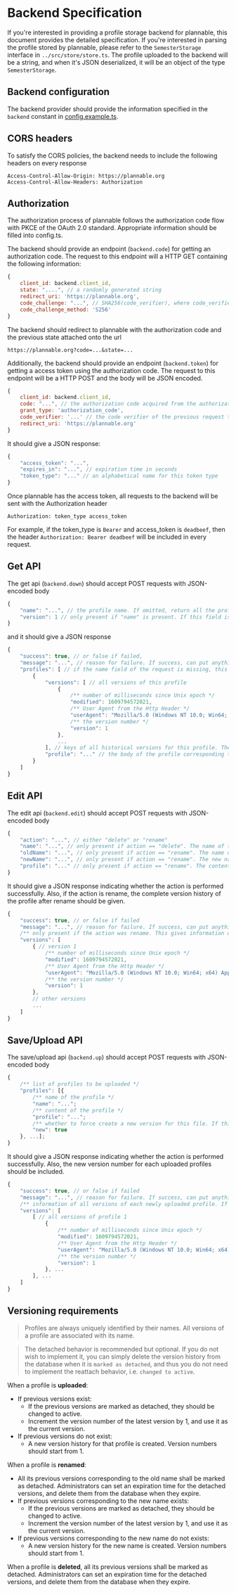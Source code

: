# Backend Specification

If you're interested in providing a profile storage backend for plannable, this document provides the detailed specification. If you're interested in parsing the profile stored by plannable, please refer to the `SemesterStorage` interface in `../src/store/store.ts`. The profile uploaded to the backend will be a string, and when it's JSON deserialized, it will be an object of the type `SemesterStorage`. 

## Backend configuration

The backend provider should provide the information specified in the `backend` constant in [config.example.ts](../src/config.example.ts). 

## CORS headers

To satisfy the CORS policies, the backend needs to include the following headers on every response

```
Access-Control-Allow-Origin: https://plannable.org
Access-Control-Allow-Headers: Authorization
```

## Authorization

The authorization process of plannable follows the authorization code flow with PKCE of the OAuth 2.0 standard. Appropriate information should be filled into config.ts.

The backend should provide an endpoint (`backend.code`) for getting an authorization code. The request to this endpoint will a HTTP GET containing the following information:

```js
{
    client_id: backend.client_id,
    state: "....", // a randomly generated string
    redirect_uri: 'https://plannable.org',
    code_challenge: "...", // SHA256(code_verifier), where code_verifier is a randomly generated string
    code_challenge_method: 'S256'
}
```

The backend should redirect to plannable with the authorization code and the previous state attached onto the url

```
https://plannable.org?code=...&state=...
```

Additionally, the backend should provide an endpoint (`backend.token`) for getting a access token using the authorization code. The request to this endpoint will be a HTTP POST and the body will be JSON encoded. 

```js
{
    client_id: backend.client_id,
    code: "...", // the authorization code acquired from the authorization code endpoint
    grant_type: 'authorization_code',
    code_verifier: '...' // the code verifier of the previous request to the authorization code endpoint,
    redirect_uri: 'https://plannable.org'
}
```

It should give a JSON response:

```js
{
    "access_token": "...",
    "expires_in": "...", // expiration time in seconds
    "token_type": "..." // an alphabetical name for this token type
}
```

Once plannable has the access token, all requests to the backend will be sent with the Authorization header

```
Authorization: token_type access_token
```

For example, if the token_type is `Bearer` and access_token is `deadbeef`, then the header `Authorization: Bearer deadbeef` will be included in every request. 

## Get API

The get api (`backend.down`) should accept POST requests with JSON-encoded body

```js
{
    "name": "...", // the profile name. If omitted, return all the profiles (each profile should be the latest version)
    "version": 1 // only present if "name" is present. If this field is missing, then the latest profile should be returned
}
```

and it should give a JSON response 

```js
{
    "success": true, // or false if failed,
    "message": "...", // reason for failure. If success, can put anything here
    "profiles": [ // if the name field of the request is missing, this should be a list of all profiles. Otherwise, this should be a list of 1 profile corresponding to the name and version given. If failed, omit this field.
        {
            "versions": [ // all versions of this profile
                {
                    /** number of milliseconds since Unix epoch */
                    "modified": 1609794572021,
                    /** User Agent from the Http Header */
                    "userAgent": "Mozilla/5.0 (Windows NT 10.0; Win64; x64) AppleWebKit/537.36 (KHTML, like Gecko) Chrome/87.0.4280.88 Safari/537.36",
                    /** the version number */
                    "version": 1
                },
                ...
            ], // keys of all historical versions for this profile. They can be used as the "version" field to query historical profiles
            "profile": "..." // the body of the profile corresponding to the queried version. It should be the latest profile if the version number is missing
        }
    ]
}
```

## Edit API

The edit api (`backend.edit`) should accept POST requests with JSON-encoded body

```js
{
    "action": "...", // either "delete" or "rename"
    "name": "...", // only present if action == "delete". The name of the profile to be deleted
    "oldName": "...", // only present if action == "rename". The name of the profile to be renamed
    "newName": "...", // only present if action == "rename". The new name of the profile
    "profile": "..." // only present if action == "rename". The content of the profile
}
```

It should give a JSON response indicating whether the action is performed successfully. Also, if the action is rename, the complete version history of the profile after rename should be given. 

```js
{
    "success": true, // or false if failed
    "message": "...", // reason for failure. If success, can put anything here
    /** only present if the action was rename. This gives information of all versions of the newly renamed schedule */
    "versions": [
        { // version 1
            /** number of milliseconds since Unix epoch */
            "modified": 1609794572021,
            /** User Agent from the Http Header */
            "userAgent": "Mozilla/5.0 (Windows NT 10.0; Win64; x64) AppleWebKit/537.36 (KHTML, like Gecko) Chrome/87.0.4280.88 Safari/537.36",
            /** the version number */
            "version": 1
        }, 
        // other versions
        ...
    ]
}
```

## Save/Upload API

The save/upload api (`backend.up`) should accept POST requests with JSON-encoded body

```js
{
    /** list of profiles to be uploaded */
    "profiles": [{
        /** name of the profile */
        "name": "...";
        /** content of the profile */
        "profile": "...";
        /** whether to force create a new version for this file. If this field is false or is not present, then it is up to the server to decide whether to create a new version */
        "new": true
    }, ...];
}
```

It should give a JSON response indicating whether the action is performed successfully. Also, the new version number for each uploaded profiles should be included. 

```js
{
    "success": true, // or false if failed
    "message": "...", // reason for failure. If success, can put anything here
    /** information of all versions of each newly uploaded profile. If failed, omit this field */
    "versions": [
        [ // all versions of profile 1
            {
                /** number of milliseconds since Unix epoch */
                "modified": 1609794572021,
                /** User Agent from the Http Header */
                "userAgent": "Mozilla/5.0 (Windows NT 10.0; Win64; x64) AppleWebKit/537.36 (KHTML, like Gecko) Chrome/87.0.4280.88 Safari/537.36",
                /** the version number */
                "version": 1
            }, ...
        ], ...
    ] 
}
```

## Versioning requirements

> Profiles are always uniquely identified by their names. All versions of a profile are associated with its name. 

> The detached behavior is recommended but optional. If you do not wish to implement it, you can simply delete the version history from the database when it is `marked as detached`, and thus you do not need to implement the reattach behavior, i.e. `changed to active`. 

When a profile is **uploaded**:
- If previous versions exist:
    - If the previous versions are marked as detached, they should be changed to active. 
    - Increment the version number of the latest version by 1, and use it as the current version. 
- If previous versions do not exist:
    - A new version history for that profile is created. Version numbers should start from 1.


When a profile is **renamed**:
- All its previous versions corresponding to the old name shall be marked as detached. Administrators can set an expiration time for the detached versions, and delete them from the database when they expire. 
- If previous versions corresponding to the new name exists:
    - If the previous versions are marked as detached, they should be changed to active. 
    - Increment the version number of the latest version by 1, and use it as the current version.
- If previous versions corresponding to the new name do not exists: 
    - A new version history for the new name is created. Version numbers should start from 1.

When a profile is **deleted**, all its previous versions shall be marked as detached. Administrators can set an expiration time for the detached versions, and delete them from the database when they expire. 
